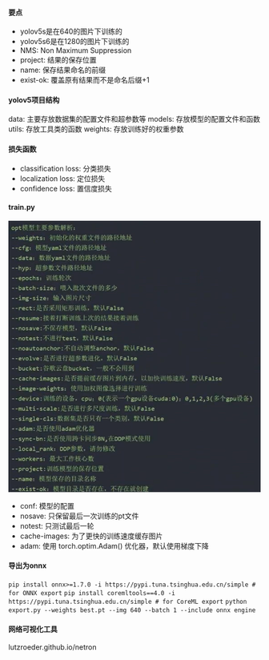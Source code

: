 #### 要点

- yolov5s是在640的图片下训练的
- yolov5s6是在1280的图片下训练的
- NMS: Non Maximum Suppression
- project: 结果的保存位置
- name: 保存结果命名的前缀
- exist-ok: 覆盖原有结果而不是命名后缀+1

#### yolov5项目结构

data: 主要存放数据集的配置文件和超参数等
models: 存放模型的配置文件和函数
utils: 存放工具类的函数
weights: 存放训练好的权重参数

#### 损失函数

- classification loss: 分类损失
- localization loss: 定位损失
- confidence loss: 置信度损失

#### train.py

![image 1.png](attachments/image%201.png)

- conf: 模型的配置
- nosave: 只保留最后一次训练的pt文件
- notest: 只测试最后一轮
- cache-images: 为了更快的训练速度缓存图片
- adam: 使用 torch.optim.Adam() 优化器，默认使用梯度下降

#### 导出为onnx

`pip install onnx>=1.7.0 -i https://pypi.tuna.tsinghua.edu.cn/simple # for ONNX export`
`pip install coremltools==4.0 -i https://pypi.tuna.tsinghua.edu.cn/simple # for CoreML export`
`python export.py --weights best.pt --img 640 --batch 1 --include onnx engine`

#### 网络可视化工具

lutzroeder.github.io/netron